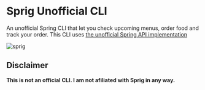 # Sprig Unofficial CLI

An unofficial Spring CLI that let you check upcoming menus, order food
and track your order. This CLI uses [the unofficial Spring API implementation](https://github.com/Reflejo/pysprig)

![sprig](https://cloud.githubusercontent.com/assets/232113/20907698/a622d866-bb04-11e6-853f-a0e37529a36c.gif)

## Disclaimer

**This is not an official CLI. I am not afiliated with Sprig in any
way.**
